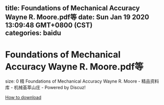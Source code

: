 
title: Foundations of Mechanical Accuracy Wayne R. Moore.pdf等
date: Sun Jan 19 2020 13:09:48 GMT+0800 (CST)    
categories: baidu
---

# Foundations of Mechanical Accuracy Wayne R. Moore.pdf等
size: 0
 精 Foundations of Mechanical Accuracy Wayne R. Moore - 精品资料库 - 机械荟萃山庄 - Powered by Discuz!
 

[How to download](https://bpcam.bemobtrk.com/go/2ceec3aa-1ca2-46d6-b9ff-aaa5c184517c?jno=986)